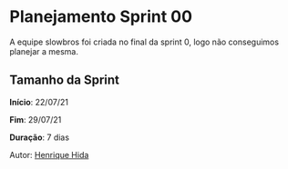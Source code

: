 ﻿# Planejamento Sprint 00

A equipe slowbros foi criada no final da sprint 0, logo não conseguimos planejar a mesma.

## Tamanho da Sprint

**Início**: 22/07/21

**Fim**: 29/07/21

**Duração**: 7 dias

Autor: [Henrique Hida](https://github.com/HenriqueHida)

